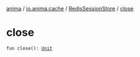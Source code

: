 [anima](../../index.md) / [io.anima.cache](../index.md) / [RedisSessionStore](index.md) / [close](./close.md)

# close

`fun close(): `[`Unit`](https://kotlinlang.org/api/latest/jvm/stdlib/kotlin/-unit/index.html)